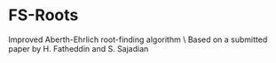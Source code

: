 # FS-Roots
Improved Aberth-Ehrlich root-finding algorithm
\\ Based on a submitted paper by H. Fatheddin and S. Sajadian
